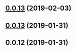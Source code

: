 ## [0.0.13](https://github.com/doomsower/whitewater/compare/@whitewater-guide/adminer@0.0.13...@whitewater-guide/adminer@0.0.13) (2019-02-03)

## [0.0.13](https://github.com/doomsower/whitewater/compare/@whitewater-guide/adminer@0.0.13...@whitewater-guide/adminer@0.0.13) (2019-01-31)

## 0.0.12 (2019-01-31)
